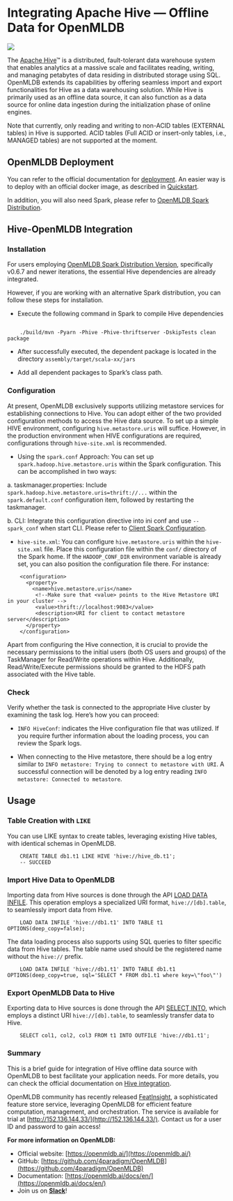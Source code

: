 
# Integrating Apache Hive — Offline Data for OpenMLDB



![](https://cdn-images-1.medium.com/max/3336/1*1JN5tOgSx1-mKihnRxlXXA.png)

The [Apache Hive](https://hive.apache.org/)™ is a distributed, fault-tolerant data warehouse system that enables analytics at a massive scale and facilitates reading, writing, and managing petabytes of data residing in distributed storage using SQL. OpenMLDB extends its capabilities by offering seamless import and export functionalities for Hive as a data warehousing solution. While Hive is primarily used as an offline data source, it can also function as a data source for online data ingestion during the initialization phase of online engines.

Note that currently, only reading and writing to non-ACID tables (EXTERNAL tables) in Hive is supported. ACID tables (Full ACID or insert-only tables, i.e., MANAGED tables) are not supported at the moment.

## OpenMLDB Deployment

You can refer to the official documentation for [deployment](https://openmldb.ai/docs/en/main/deploy/install_deploy.html). An easier way is to deploy with an official docker image, as described in [Quickstart](https://openmldb.ai/docs/en/main/quickstart/openmldb_quickstart.html).

In addition, you will also need Spark, please refer to [OpenMLDB Spark Distribution](https://openmldb.ai/docs/en/main/tutorial/openmldbspark_distribution.html).

## Hive-OpenMLDB Integration

### Installation

For users employing [OpenMLDB Spark Distribution Version](https://openmldb.ai/docs/en/main/tutorial/openmldbspark_distribution.html), specifically v0.6.7 and newer iterations, the essential Hive dependencies are already integrated.

However, if you are working with an alternative Spark distribution, you can follow these steps for installation.

* Execute the following command in Spark to compile Hive dependencies
```

    ./build/mvn -Pyarn -Phive -Phive-thriftserver -DskipTests clean package
```    

* After successfully executed, the dependent package is located in the directory `assembly/target/scala-xx/jars`

* Add all dependent packages to Spark’s class path.

### Configuration

At present, OpenMLDB exclusively supports utilizing metastore services for establishing connections to Hive. You can adopt either of the two provided configuration methods to access the Hive data source. To set up a simple HIVE environment, configuring `hive.metastore.uris` will suffice. However, in the production environment when HIVE configurations are required, configurations through `hive-site.xml` is recommended.

* Using the `spark.conf` Approach: You can set up `spark.hadoop.hive.metastore.uris` within the Spark configuration. This can be accomplished in two ways:

a. taskmanager.properties: Include `spark.hadoop.hive.metastore.uris=thrift://...` within the `spark.default.conf` configuration item, followed by restarting the taskmanager.

b. CLI: Integrate this configuration directive into ini conf and use `--spark_conf` when start CLI. Please refer to [Client Spark Configuration](https://openmldb.ai/docs/en/main/reference/client_config/client_spark_config.html).

* `hive-site.xml`: You can configure `hive.metastore.uris` within the `hive-site.xml` file. Place this configuration file within the `conf/` directory of the Spark home. If the `HADOOP_CONF_DIR` environment variable is already set, you can also position the configuration file there. For instance:

```
    <configuration>
      <property>
        <name>hive.metastore.uris</name>
         <!--Make sure that <value> points to the Hive Metastore URI in your cluster -->
         <value>thrift://localhost:9083</value>
         <description>URI for client to contact metastore server</description>
      </property>
    </configuration>
```

Apart from configuring the Hive connection, it is crucial to provide the necessary permissions to the initial users (both OS users and groups) of the TaskManager for Read/Write operations within Hive. Additionally, Read/Write/Execute permissions should be granted to the HDFS path associated with the Hive table.

### Check

Verify whether the task is connected to the appropriate Hive cluster by examining the task log. Here’s how you can proceed:

* `INFO HiveConf`: indicates the Hive configuration file that was utilized. If you require further information about the loading process, you can review the Spark logs.

* When connecting to the Hive metastore, there should be a log entry similar to `INFO metastore: Trying to connect to metastore with URI`. A successful connection will be denoted by a log entry reading `INFO metastore: Connected to metastore`.

## Usage

### Table Creation with `LIKE`

You can use LIKE syntax to create tables, leveraging existing Hive tables, with identical schemas in OpenMLDB.
```
    CREATE TABLE db1.t1 LIKE HIVE 'hive://hive_db.t1';
    -- SUCCEED
```
### Import Hive Data to OpenMLDB

Importing data from Hive sources is done through the API [LOAD DATA INFILE](https://openmldb.ai/docs/en/main/openmldb_sql/dml/LOAD_DATA_STATEMENT.html). This operation employs a specialized URI format, `hive://[db].table`, to seamlessly import data from Hive.
```
    LOAD DATA INFILE 'hive://db1.t1' INTO TABLE t1 OPTIONS(deep_copy=false);
```
The data loading process also supports using SQL queries to filter specific data from Hive tables. The table name used should be the registered name without the `hive://` prefix.
```
    LOAD DATA INFILE 'hive://db1.t1' INTO TABLE db1.t1 OPTIONS(deep_copy=true, sql='SELECT * FROM db1.t1 where key=\"foo\"')
```
### Export OpenMLDB Data to Hive

Exporting data to Hive sources is done through the API [SELECT INTO](https://openmldb.ai/docs/en/main/openmldb_sql/dql/SELECT_INTO_STATEMENT.html), which employs a distinct URI `hive://[db].table`, to seamlessly transfer data to Hive.
```
    SELECT col1, col2, col3 FROM t1 INTO OUTFILE 'hive://db1.t1';
```
### Summary

This is a brief guide for integration of Hive offline data source with OpenMLDB to best facilitate your application needs. For more details, you can check the official documentation on [Hive integration](https://openmldb.ai/docs/en/main/integration/offline_data_sources/hive.html).

OpenMLDB community has recently released [FeatInsight](https://github.com/4paradigm/FeatInsight), a sophisticated feature store service, leveraging OpenMLDB for efficient feature computation, management, and orchestration. The service is available for trial at [http://152.136.144.33/](http://152.136.144.33/). Contact us for a user ID and password to gain access!


**For more information on OpenMLDB:**
* Official website: [https://openmldb.ai/](https://openmldb.ai/)
* GitHub: [https://github.com/4paradigm/OpenMLDB](https://github.com/4paradigm/OpenMLDB)
* Documentation: [https://openmldb.ai/docs/en/](https://openmldb.ai/docs/en/)
* Join us on [**Slack**](https://join.slack.com/t/openmldb/shared_invite/zt-ozu3llie-K~hn9Ss1GZcFW2~K_L5sMg)!
